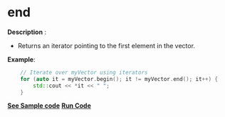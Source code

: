 
# end

**Description** : 
- Returns an iterator pointing to the first element in the vector.
				
**Example**:
```cpp
	// Iterate over myVector using iterators
	for (auto it = myVector.begin(); it != myVector.end(); it++) {
	    std::cout << *it << " ";
	}
```
**[See Sample code](../snippets/vector/begin.cpp)**
**[Run Code](https://rextester.com/TNG69681)**